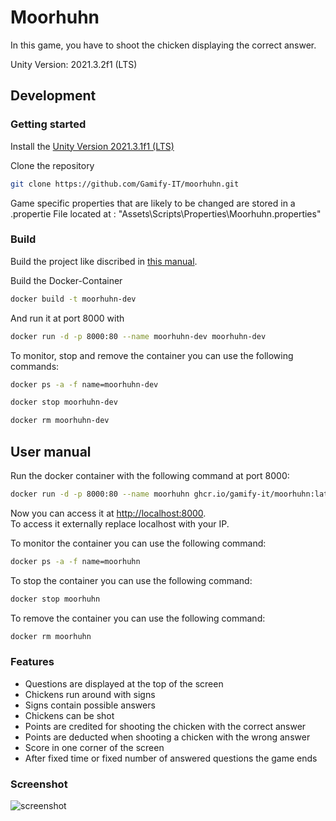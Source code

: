 # Moorhuhn


In this game, you have to shoot the chicken displaying the correct answer.  

Unity Version: 2021.3.2f1 (LTS)


## Development

### Getting started

Install the [Unity Version 2021.3.1f1 (LTS)](https://gamifyit-docs.readthedocs.io/en/latest/dev-manuals/languages/unity/version.html)

Clone the repository  
```sh
git clone https://github.com/Gamify-IT/moorhuhn.git
```

Game specific properties that are likely to be changed are stored in a .propertie File located at : "Assets\Scripts\Properties\Moorhuhn.properties"


### Build

Build the project like discribed in [this manual](https://gamifyit-docs.readthedocs.io/en/latest/dev-manuals/languages/unity/build-unity-project.html).

Build the Docker-Container
```sh
docker build -t moorhuhn-dev
```
And run it at port 8000 with
```sh
docker run -d -p 8000:80 --name moorhuhn-dev moorhuhn-dev
```

To monitor, stop and remove the container you can use the following commands:
```sh
docker ps -a -f name=moorhuhn-dev
```
```sh
docker stop moorhuhn-dev
```
```sh
docker rm moorhuhn-dev
```

## User manual

Run the docker container with the following command at port 8000:
```sh
docker run -d -p 8000:80 --name moorhuhn ghcr.io/gamify-it/moorhuhn:latest
```
Now you can access it at [http://localhost:8000](http://localhost:8000).  
To access it externally replace localhost with your IP.  

To monitor the container you can use the following command:
```sh
docker ps -a -f name=moorhuhn
```
To stop the container you can use the following command:
```sh
docker stop moorhuhn
```
To remove the container you can use the following command:
```sh
docker rm moorhuhn
```
### Features

- Questions are displayed at the top of the screen
- Chickens run around with signs
- Signs contain possible answers
- Chickens can be shot
- Points are credited for shooting the chicken with the correct answer
- Points are deducted when shooting a chicken with the wrong answer
- Score in one corner of the screen
- After fixed time or fixed number of answered questions the game ends

### Screenshot

![screenshot](https://user-images.githubusercontent.com/44726248/171508596-16837ea1-f6ce-4b69-b12b-30b0452f917c.png)
